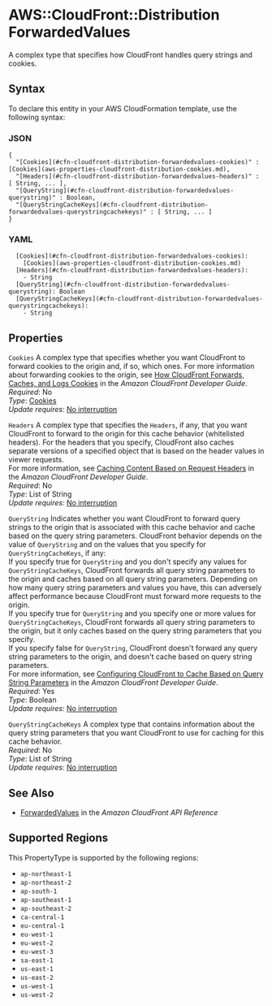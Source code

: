 # AWS::CloudFront::Distribution ForwardedValues<a name="aws-properties-cloudfront-distribution-forwardedvalues"></a>

A complex type that specifies how CloudFront handles query strings and cookies\.

## Syntax<a name="aws-properties-cloudfront-distribution-forwardedvalues-syntax"></a>

To declare this entity in your AWS CloudFormation template, use the following syntax:

### JSON<a name="aws-properties-cloudfront-distribution-forwardedvalues-syntax.json"></a>

```
{
  "[Cookies](#cfn-cloudfront-distribution-forwardedvalues-cookies)" : [Cookies](aws-properties-cloudfront-distribution-cookies.md),
  "[Headers](#cfn-cloudfront-distribution-forwardedvalues-headers)" : [ String, ... ],
  "[QueryString](#cfn-cloudfront-distribution-forwardedvalues-querystring)" : Boolean,
  "[QueryStringCacheKeys](#cfn-cloudfront-distribution-forwardedvalues-querystringcachekeys)" : [ String, ... ]
}
```

### YAML<a name="aws-properties-cloudfront-distribution-forwardedvalues-syntax.yaml"></a>

```
  [Cookies](#cfn-cloudfront-distribution-forwardedvalues-cookies): 
    [Cookies](aws-properties-cloudfront-distribution-cookies.md)
  [Headers](#cfn-cloudfront-distribution-forwardedvalues-headers): 
    - String
  [QueryString](#cfn-cloudfront-distribution-forwardedvalues-querystring): Boolean
  [QueryStringCacheKeys](#cfn-cloudfront-distribution-forwardedvalues-querystringcachekeys): 
    - String
```

## Properties<a name="aws-properties-cloudfront-distribution-forwardedvalues-properties"></a>

`Cookies`  <a name="cfn-cloudfront-distribution-forwardedvalues-cookies"></a>
A complex type that specifies whether you want CloudFront to forward cookies to the origin and, if so, which ones\. For more information about forwarding cookies to the origin, see [How CloudFront Forwards, Caches, and Logs Cookies](https://docs.aws.amazon.com/AmazonCloudFront/latest/DeveloperGuide/Cookies.html) in the *Amazon CloudFront Developer Guide*\.  
*Required*: No  
*Type*: [Cookies](aws-properties-cloudfront-distribution-cookies.md)  
*Update requires*: [No interruption](https://docs.aws.amazon.com/AWSCloudFormation/latest/UserGuide/using-cfn-updating-stacks-update-behaviors.html#update-no-interrupt)

`Headers`  <a name="cfn-cloudfront-distribution-forwardedvalues-headers"></a>
A complex type that specifies the `Headers`, if any, that you want CloudFront to forward to the origin for this cache behavior \(whitelisted headers\)\. For the headers that you specify, CloudFront also caches separate versions of a specified object that is based on the header values in viewer requests\.  
For more information, see [Caching Content Based on Request Headers](https://docs.aws.amazon.com/Cookies.html) in the *Amazon CloudFront Developer Guide*\.  
*Required*: No  
*Type*: List of String  
*Update requires*: [No interruption](https://docs.aws.amazon.com/AWSCloudFormation/latest/UserGuide/using-cfn-updating-stacks-update-behaviors.html#update-no-interrupt)

`QueryString`  <a name="cfn-cloudfront-distribution-forwardedvalues-querystring"></a>
Indicates whether you want CloudFront to forward query strings to the origin that is associated with this cache behavior and cache based on the query string parameters\. CloudFront behavior depends on the value of `QueryString` and on the values that you specify for `QueryStringCacheKeys`, if any:  
If you specify true for `QueryString` and you don't specify any values for `QueryStringCacheKeys`, CloudFront forwards all query string parameters to the origin and caches based on all query string parameters\. Depending on how many query string parameters and values you have, this can adversely affect performance because CloudFront must forward more requests to the origin\.  
If you specify true for `QueryString` and you specify one or more values for `QueryStringCacheKeys`, CloudFront forwards all query string parameters to the origin, but it only caches based on the query string parameters that you specify\.  
If you specify false for `QueryString`, CloudFront doesn't forward any query string parameters to the origin, and doesn't cache based on query string parameters\.  
For more information, see [Configuring CloudFront to Cache Based on Query String Parameters](https://docs.aws.amazon.com/AmazonCloudFront/latest/DeveloperGuide/QueryStringParameters.html) in the *Amazon CloudFront Developer Guide*\.  
*Required*: Yes  
*Type*: Boolean  
*Update requires*: [No interruption](https://docs.aws.amazon.com/AWSCloudFormation/latest/UserGuide/using-cfn-updating-stacks-update-behaviors.html#update-no-interrupt)

`QueryStringCacheKeys`  <a name="cfn-cloudfront-distribution-forwardedvalues-querystringcachekeys"></a>
A complex type that contains information about the query string parameters that you want CloudFront to use for caching for this cache behavior\.  
*Required*: No  
*Type*: List of String  
*Update requires*: [No interruption](https://docs.aws.amazon.com/AWSCloudFormation/latest/UserGuide/using-cfn-updating-stacks-update-behaviors.html#update-no-interrupt)

## See Also<a name="aws-properties-cloudfront-distribution-forwardedvalues--seealso"></a>
+  [ForwardedValues](https://docs.aws.amazon.com/cloudfront/latest/APIReference/API_ForwardedValues.html) in the *Amazon CloudFront API Reference* 

## Supported Regions

This PropertyType is supported by the following regions:

- `ap-northeast-1`
- `ap-northeast-2`
- `ap-south-1`
- `ap-southeast-1`
- `ap-southeast-2`
- `ca-central-1`
- `eu-central-1`
- `eu-west-1`
- `eu-west-2`
- `eu-west-3`
- `sa-east-1`
- `us-east-1`
- `us-east-2`
- `us-west-1`
- `us-west-2`
